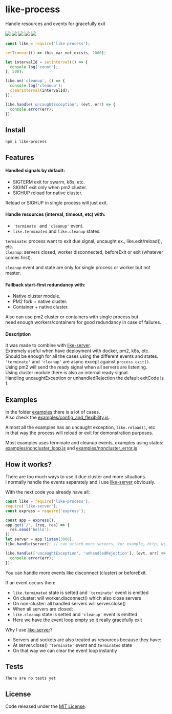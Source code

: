 # like-process

Handle resources and events for gracefully exit

![](https://img.shields.io/npm/v/like-process.svg) [![](https://img.shields.io/maintenance/yes/2019.svg?style=flat-square)](https://github.com/LuKks/like-process) ![](https://img.shields.io/github/size/lukks/like-process/index.js.svg) ![](https://img.shields.io/npm/dt/like-process.svg) ![](https://img.shields.io/github/license/LuKks/like-process.svg)

```javascript
const like = require('like-process');

setTimeout(() => this_var_not_exists, 2000);

let intervalId = setInterval(() => {
  console.log('count');
}, 500);

like.on('cleanup', () => {
  console.log('cleanup');
  clearInterval(intervalId);
});

like.handle('uncaughtException', (evt, err) => {
  console.error(err);
});
```

## Install
```
npm i like-process
```

## Features
#### Handled signals by default:
- SIGTERM exit for swarm, k8s, etc.
- SIGINT exit only when pm2 cluster.
- SIGHUP reload for native cluster.

Reload or SIGHUP in single process will just exit.

#### Handle resources (interval, timeout, etc) with:
- `'terminate'` and `'cleanup'` event.
- `like.terminated` and `like.cleanup` states.

`terminate`: process want to exit due signal, uncaught ex., like.exit/reload(), etc.\
`cleanup`: servers closed, worker disconnected, beforeExit or exit (whatever comes first).

`cleanup` event and state are only for single process or worker but not master.

#### Fallback start-first redundancy with:
- Native cluster module.
- PM2 fork + native cluster.
- Container + native cluster.

Also can use pm2 cluster or containers with single process but\
need enough workers/containers for good redundancy in case of failures.

#### Description
It was made to combine with [like-server](https://github.com/LuKks/like-server).\
Extremely useful when have deployment with docker, pm2, k8s, etc.\
Should be enough for all the cases using the different events and states.\
`'terminate'` and `'cleanup'` are async except against `process.exit()`.\
Using pm2 will send the ready signal when all servers are listening.\
Using cluster module there is also an internal ready signal.\
Handling uncaughtException or unhandledRejection the default exitCode is 1.

## Examples
In the folder [examples](https://github.com/LuKks/like-process/blob/master/examples) there is a lot of cases.\
Also check the [examples/config_and_flexibility.js](https://github.com/LuKks/like-process/blob/master/examples/config_and_flexibility.js).

Almost all the examples has an uncaught exception, `like.reload()`, etc\
in that way the process will reload or exit for demonstration purposes.

Most examples uses terminate and cleanup events, examples using states:\
[examples/noncluster_loop.js](https://github.com/LuKks/like-process/blob/master/examples/noncluster_loop.js) and [examples/noncluster_error.js](https://github.com/LuKks/like-process/blob/master/examples/noncluster_error.js)

## How it works?
There are too much ways to use it due cluster and more situations.\
I normally handle the events separately and I use [like-server](https://github.com/LuKks/like-server) obviously.

With the next code you already have all:
```javascript
const like = require('like-process');
require('like-server');
const express = require('express');

const app = express();
app.get('/', (req, res) => {
  res.send('hello');
});
let server = app.listen(3000);
like.handle(server); // can attach more servers, for example, http, ws, etc

like.handle(['uncaughtException', 'unhandledRejection'], (evt, err) => {
  console.error(err);
});
```
You can handle more events like disconnect (cluster) or beforeExit.

If an event occurs then:
- `like.terminated` state is setted and `'terminate'` event is emitted
- On cluster: will worker.disconnect() which also close servers
- On non-cluster: all handled servers will server.close()
- When all servers are closed:
- `like.cleanup` state is setted and `'cleanup'` event is emitted
- Here we have the event loop empty so it really gracefully exit

Why I use [like-server](https://github.com/LuKks/like-server)?
- Servers and sockets are also treated as resources because they have:
- At server.close() `'terminate'` event and `terminated` state
- On that way we can clear the event loop instantly

## Tests
```
There are no tests yet
```

## License
Code released under the [MIT License](https://github.com/LuKks/like-process/blob/master/LICENSE).

